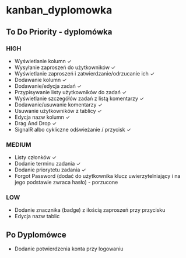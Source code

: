 # kanban_dyplomowka

## To Do Priority - dyplomówka
### HIGH
- Wyświetlanie kolumn  &check;
- Wysyłanie zaproszeń do użytkowników  &check;
- Wyświetlanie zaproszeń i zatwierdzanie/odrzucanie ich  &check;
- Dodawanie kolumn  &check;
- Dodawanie/edycja zadań  &check;
- Przypisywanie listy użytkowników do zadań &check;
- Wyświetlanie szczegółów zadań z listą komentarzy  &check;
- Dodawanie/usuwanie komentarzy  &check;
- Usuwanie użytkowników z tablicy  &check;
- Edycja nazw kolumn  &check;
- Drag And Drop  &check;
- SignalR albo cykliczne odświeżanie / przycisk  &check;

### MEDIUM
- Listy członków  &check;
- Dodanie terminu zadania  &check;
- Dodanie priorytetu zadania  &check;
- Forgot Password (dodać do użytkownika klucz uwierzytelniający i na jego podstawie zwraca hasło) - porzucone

### LOW
- Dodanie znacznika (badge) z ilością zaproszeń przy przycisku
- Edycja nazw tablic

## Po Dyplomówce
- Dodanie potwierdzenia konta przy logowaniu